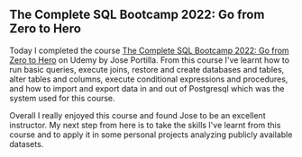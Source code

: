 ## The Complete SQL Bootcamp 2022: Go from Zero to Hero

Today I completed the course [The Complete SQL Bootcamp 2022: Go from Zero to Hero](https://www.udemy.com/course/the-complete-sql-bootcamp/) on Udemy by Jose Portilla. From this course I've learnt how to run basic queries, execute joins, restore and create databases and tables, alter tables and columns, execute conditional expressions and procedures, and how to import and export data in and out of Postgresql which was the system used for this course.

Overall I really enjoyed this course and found Jose to be an excellent instructor. My next step from here is to take the skills I've learnt from this course and to apply it in some personal projects analyzing publicly available datasets.
